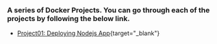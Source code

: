 ### A series of Docker Projects. You can go through each of the projects by following the below link.  



- [Project01: Deploying Nodejs App](https://github.com/saeedalig/todo-nodejs-app.git){target="_blank"}



